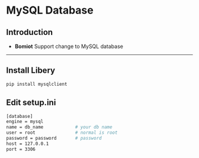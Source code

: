 # MySQL Database

## Introduction

- **Bomiot** Support change to MySQL database

---

## Install Libery

```bash
pip install mysqlclient
```

## Edit setup.ini

```bash
[database]
engine = mysql
name = db_name            # your db name
user = root               # normal is root
password = password       # password
host = 127.0.0.1
port = 3306
```